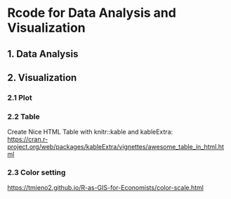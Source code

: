 # Rcode for Data Analysis and Visualization

## 1. Data Analysis

## 2. Visualization

### 2.1 Plot 

### 2.2 Table

Create Nice HTML Table with knitr::kable and kableExtra:  
https://cran.r-project.org/web/packages/kableExtra/vignettes/awesome_table_in_html.html 

### 2.3 Color setting   
https://tmieno2.github.io/R-as-GIS-for-Economists/color-scale.html    

